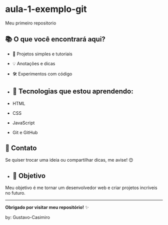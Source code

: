 # aula-1-exemplo-git
Meu primeiro repositorio
## 📚 O que você encontrará aqui?
 
- 📝 Projetos simples e tutoriais
- 💡 Anotações e dicas
- 🛠️ Experimentos com código

- ## 🌱 Tecnologias que estou aprendendo:
 
- HTML
- CSS
- JavaScript
- Git e GitHub

## 💬 Contato
 
Se quiser trocar uma ideia ou compartilhar dicas, me avise! 😊

- ## 🎯 Objetivo
 
Meu objetivo é me tornar um desenvolvedor web e criar projetos incríveis no futuro.

---
 
**Obrigado por visitar meu repositório!** ✨

by: Gustavo-Casimiro


